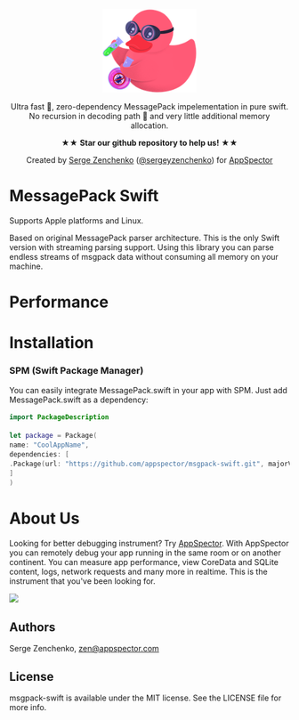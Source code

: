 <p align="center" >
<img src="https://raw.githubusercontent.com/appspector/msgpack-swift/master/Resources/logo.png" width=169px height=150px alt="AppSpector MessagePack" title="AppSpector MessagePack">
</p>

<p align="center" >Ultra fast 🚀, zero-dependency MessagePack impelementation in pure swift.<br/>
No recursion in decoding path 🧐 and very little additional memory allocation.
<p/>
<p align="center" >★★ <b>Star our github repository to help us!</b> ★★</p>
<p align="center" >Created by <a href="https://github.com/sergeyzenchenko">Serge Zenchenko</a> (<a href="http://www.twitter.com/sergeyzenchenko">@sergeyzenchenko</a>) for <a href="http://www.appspector.com">AppSpector</a></p>

# MessagePack Swift

Supports Apple platforms and Linux.

Based on original MessagePack parser architecture. This is the only Swift version with streaming parsing support.
Using this library you can parse endless streams of msgpack data without consuming all memory on your machine.

# Performance



# Installation

### SPM (Swift Package Manager)

You can easily integrate MessagePack.swift in your app with SPM. Just add MessagePack.swift as a dependency:

```swift
import PackageDescription

let package = Package(
name: "CoolAppName",
dependencies: [
.Package(url: "https://github.com/appspector/msgpack-swift.git", majorVersion: 0.1),
]
)
```

# About Us

Looking for better debugging instrument? Try [AppSpector](https://appspector.com). With AppSpector you can remotely debug your app running in the same room or on another continent. You can measure app performance, view CoreData and SQLite content, logs, network requests and many more in realtime. This is the instrument that you've been looking for.

![](https://storage.googleapis.com/appspector-support/screenshots/appspector_twittercover2.png)

## Authors

Serge Zenchenko, zen@appspector.com

## License

msgpack-swift is available under the MIT license. See the LICENSE file for more info.

